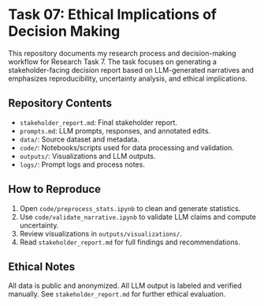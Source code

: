 # Task 07: Ethical Implications of Decision Making

This repository documents my research process and decision-making workflow for Research Task 7. The task focuses on generating a stakeholder-facing decision report based on LLM-generated narratives and emphasizes reproducibility, uncertainty analysis, and ethical implications.

## Repository Contents

- `stakeholder_report.md`: Final stakeholder report.
- `prompts.md`: LLM prompts, responses, and annotated edits.
- `data/`: Source dataset and metadata.
- `code/`: Notebooks/scripts used for data processing and validation.
- `outputs/`: Visualizations and LLM outputs.
- `logs/`: Prompt logs and process notes.

## How to Reproduce

1. Open `code/preprocess_stats.ipynb` to clean and generate statistics.
2. Use `code/validate_narrative.ipynb` to validate LLM claims and compute uncertainty.
3. Review visualizations in `outputs/visualizations/`.
4. Read `stakeholder_report.md` for full findings and recommendations.

## Ethical Notes

All data is public and anonymized. All LLM output is labeled and verified manually. See `stakeholder_report.md` for further ethical evaluation.
